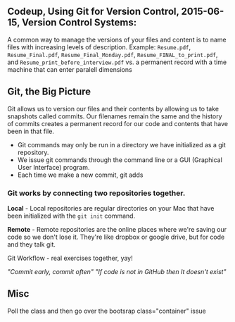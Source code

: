 ## Codeup, Using Git for Version Control, 2015-06-15, Version Control Systems:
A common way to manage the versions of your files and  content is to name files with increasing levels of description.
Example: `Resume.pdf`, `Resume_Final.pdf`,  `Resume_Final_Monday.pdf`, `Resume_FINAL_to_print.pdf`, and `Resume_print_before_interview.pdf`
vs. a permanent record with a time machine that can enter paralell dimensions

## Git, the Big Picture
Git allows us to version our files and their contents by allowing us to take snapshots called commits. Our filenames remain the same and the history of commits creates a permanent record for our code and contents that have been in that file. 

- Git commands may only be run in a directory we have initialized as a git repository.
- We issue git commands through the command line or a GUI (Graphical User Interface) program. 
- Each time we make a new commit, git adds 
### Git works by connecting two repositories together. 

**Local** - Local repositories are regular directories on your Mac that have been initialized with the `git init` command. 

**Remote** - Remote repositories are the online places where we're saving our code so we don't lose it. They're like dropbox or google drive, but for code and they talk git. 


Git Workflow - real exercises together, yay!

*"Commit early, commit often"* *"If code is not in GitHub then It doesn't exist"*

## Misc 
Poll the class and then go over the bootsrap class="container" issue